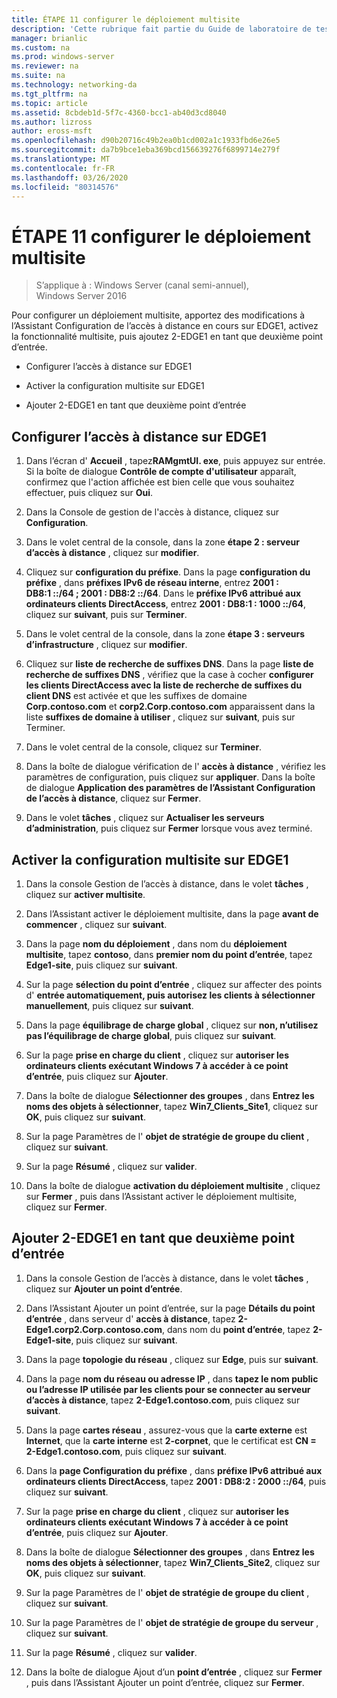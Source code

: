 ```yaml
---
title: ÉTAPE 11 configurer le déploiement multisite
description: 'Cette rubrique fait partie du Guide de laboratoire de test : illustrer un déploiement multisite DirectAccess pour Windows Server 2016'
manager: brianlic
ms.custom: na
ms.prod: windows-server
ms.reviewer: na
ms.suite: na
ms.technology: networking-da
ms.tgt_pltfrm: na
ms.topic: article
ms.assetid: 8cbdeb1d-5f7c-4360-bcc1-ab40d3cd8040
ms.author: lizross
author: eross-msft
ms.openlocfilehash: d90b20716c49b2ea0b1cd002a1c1933fbd6e26e5
ms.sourcegitcommit: da7b9bce1eba369bcd156639276f6899714e279f
ms.translationtype: MT
ms.contentlocale: fr-FR
ms.lasthandoff: 03/26/2020
ms.locfileid: "80314576"
---
```

# <a name="step-11-configure-the-multisite-deployment"></a>ÉTAPE 11 configurer le déploiement multisite

>S’applique à : Windows Server (canal semi-annuel), Windows Server 2016

Pour configurer un déploiement multisite, apportez des modifications à l’Assistant Configuration de l’accès à distance en cours sur EDGE1, activez la fonctionnalité multisite, puis ajoutez 2-EDGE1 en tant que deuxième point d’entrée.  
  
- Configurer l’accès à distance sur EDGE1  
  
- Activer la configuration multisite sur EDGE1  
  
- Ajouter 2-EDGE1 en tant que deuxième point d’entrée  
  
## <a name="configure-remote-access-on-edge1"></a><a name="configDA"></a>Configurer l’accès à distance sur EDGE1  
  
1.  Dans l’écran d' **Accueil** , tapez**RAMgmtUI. exe**, puis appuyez sur entrée. Si la boîte de dialogue **Contrôle de compte d'utilisateur** apparaît, confirmez que l'action affichée est bien celle que vous souhaitez effectuer, puis cliquez sur **Oui**.  
  
2.  Dans la Console de gestion de l'accès à distance, cliquez sur **Configuration**.  
  
3.  Dans le volet central de la console, dans la zone **étape 2 : serveur d’accès à distance** , cliquez sur **modifier**.  
  
4.  Cliquez sur **configuration du préfixe**. Dans la page **configuration du préfixe** , dans **préfixes IPv6 de réseau interne**, entrez **2001 : DB8:1 ::/64 ; 2001 : DB8:2 ::/64**. Dans le **préfixe IPv6 attribué aux ordinateurs clients DirectAccess**, entrez **2001 : DB8:1 : 1000 ::/64**, cliquez sur **suivant**, puis sur **Terminer**.  
  
5.  Dans le volet central de la console, dans la zone **étape 3 : serveurs d’infrastructure** , cliquez sur **modifier**.  
  
6.  Cliquez sur **liste de recherche de suffixes DNS**. Dans la page **liste de recherche de suffixes DNS** , vérifiez que la case à cocher **configurer les clients DirectAccess avec la liste de recherche de suffixes du client DNS** est activée et que les suffixes de domaine **Corp.contoso.com** et **corp2.Corp.contoso.com** apparaissent dans la liste **suffixes de domaine à utiliser** , cliquez sur **suivant**, puis sur Terminer.  
  
7.  Dans le volet central de la console, cliquez sur **Terminer**.  
  
8.  Dans la boîte de dialogue vérification de l' **accès à distance** , vérifiez les paramètres de configuration, puis cliquez sur **appliquer**. Dans la boîte de dialogue **Application des paramètres de l’Assistant Configuration de l’accès à distance**, cliquez sur **Fermer**.  
  
9. Dans le volet **tâches** , cliquez sur **Actualiser les serveurs d’administration**, puis cliquez sur **Fermer** lorsque vous avez terminé.  
  
## <a name="enable-multisite-configuration-on-edge1"></a><a name="EnabledMultisite"></a>Activer la configuration multisite sur EDGE1  
  
1.  Dans la console Gestion de l’accès à distance, dans le volet **tâches** , cliquez sur **activer multisite**.  
  
2.  Dans l’Assistant activer le déploiement multisite, dans la page **avant de commencer** , cliquez sur **suivant**.  
  
3.  Dans la page **nom du déploiement** , dans nom du **déploiement multisite**, tapez **contoso**, dans **premier nom du point d’entrée**, tapez **Edge1-site**, puis cliquez sur **suivant**.  
  
4.  Sur la page **sélection du point d’entrée** , cliquez sur affecter des points d' **entrée automatiquement, puis autorisez les clients à sélectionner manuellement**, puis cliquez sur **suivant**.  
  
5.  Dans la page **équilibrage de charge global** , cliquez sur **non, n’utilisez pas l’équilibrage de charge global**, puis cliquez sur **suivant**.  
  
6.  Sur la page **prise en charge du client** , cliquez sur **autoriser les ordinateurs clients exécutant Windows 7 à accéder à ce point d’entrée**, puis cliquez sur **Ajouter**.  
  
7.  Dans la boîte de dialogue **Sélectionner des groupes** , dans **Entrez les noms des objets à sélectionner**, tapez **Win7_Clients_Site1**, cliquez sur **OK**, puis cliquez sur **suivant**.  
  
8.  Sur la page Paramètres de l' **objet de stratégie de groupe du client** , cliquez sur **suivant**.  
  
9. Sur la page **Résumé** , cliquez sur **valider**.  
  
10. Dans la boîte de dialogue **activation du déploiement multisite** , cliquez sur **Fermer** , puis dans l’Assistant activer le déploiement multisite, cliquez sur **Fermer**.  
  
## <a name="add-2-edge1-as-a-second-entry-point"></a><a name="AddEP"></a>Ajouter 2-EDGE1 en tant que deuxième point d’entrée  
  
1.  Dans la console Gestion de l’accès à distance, dans le volet **tâches** , cliquez sur **Ajouter un point d’entrée**.  
  
2.  Dans l’Assistant Ajouter un point d’entrée, sur la page **Détails du point d’entrée** , dans serveur d' **accès à distance**, tapez **2-Edge1.corp2.Corp.contoso.com**, dans nom du **point d’entrée**, tapez **2-Edge1-site**, puis cliquez sur **suivant**.  
  
3.  Dans la page **topologie du réseau** , cliquez sur **Edge**, puis sur **suivant**.  
  
4.  Dans la page **nom du réseau ou adresse IP** , dans **tapez le nom public ou l’adresse IP utilisée par les clients pour se connecter au serveur d’accès à distance**, tapez **2-Edge1.contoso.com**, puis cliquez sur **suivant**.  
  
5.  Dans la page **cartes réseau** , assurez-vous que la **carte externe** est **Internet**, que la **carte interne** est **2-corpnet**, que le certificat est **CN = 2-Edge1.contoso.com**, puis cliquez sur **suivant**.  
  
6.  Dans la **page Configuration du préfixe** , dans **préfixe IPv6 attribué aux ordinateurs clients DirectAccess**, tapez **2001 : DB8:2 : 2000 ::/64**, puis cliquez sur **suivant**.  
  
7.  Sur la page **prise en charge du client** , cliquez sur **autoriser les ordinateurs clients exécutant Windows 7 à accéder à ce point d’entrée**, puis cliquez sur **Ajouter**.  
  
8.  Dans la boîte de dialogue **Sélectionner des groupes** , dans **Entrez les noms des objets à sélectionner**, tapez **Win7_Clients_Site2**, cliquez sur **OK**, puis cliquez sur **suivant**.  
  
9. Sur la page Paramètres de l' **objet de stratégie de groupe du client** , cliquez sur **suivant**.  
  
10. Sur la page Paramètres de l' **objet de stratégie de groupe du serveur** , cliquez sur **suivant**.  
  
11. Sur la page **Résumé** , cliquez sur **valider**.  
  
12. Dans la boîte de dialogue Ajout d’un **point d’entrée** , cliquez sur **Fermer** , puis dans l’Assistant Ajouter un point d’entrée, cliquez sur **Fermer**.  
  



